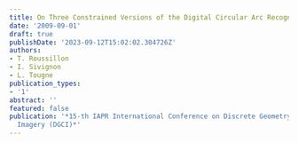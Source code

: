 ```yaml
---
title: On Three Constrained Versions of the Digital Circular Arc Recognition Problem
date: '2009-09-01'
draft: true
publishDate: '2023-09-12T15:02:02.304726Z'
authors:
- T. Roussillon
- I. Sivignon
- L. Tougne
publication_types:
- '1'
abstract: ''
featured: false
publication: '*15-th IAPR International Conference on Discrete Geometry for Computer
  Imagery (DGCI)*'
---
```


